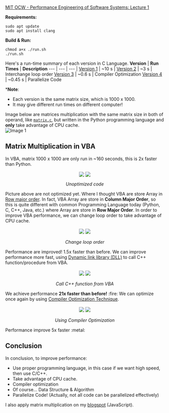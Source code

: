 [MIT OCW - Performance Engineering of Software Systems: Lecture 1](https://ocw.mit.edu/courses/electrical-engineering-and-computer-science/6-172-performance-engineering-of-software-systems-fall-2018/lecture-videos/lecture-1-intro-and-matrix-multiplication/)

**Requirements:**
```
sudo apt update
sudo apt install clang
```

**Build & Run:** 
```
chmod a+x ./run.sh
./run.sh
```

Here's a run-time summary of each version in C Language.
**Version** | **Run Times** | **Description**
--- | --- | --- |
[Version 1](https://github.com/afifabroory/MatrixMultiplication-Performance-Engineering/blob/358f076cf1aa5849849b98ecb91a6a52dc3e0b51/matrix.c) | ~10 s  |
[Version 2](https://github.com/afifabroory/MatrixMultiplication-Performance-Engineering/blob/af5d8949b48510efc85f8ab8af597cddc2d5102e/matrix.c) | ~3 s   | Interchange loop order
[Version 3](https://github.com/afifabroory/MatrixMultiplication-Performance-Engineering/blob/c4a3f71000574e819e51cf7f5d5e54222b152118/matrix.c) | ~0.6 s | Compiler Optimization
[Version 4](https://github.com/afifabroory/MatrixMultiplication-Performance-Engineering/blob/main/matrix.c) | ~0.45 s | Parallelize Code

***Note**:
- Each version is the same matrix size, which is 1000 x 1000.
- It may give different run times on different computer!

Image below are matrices multiplication with the same matrix size in both of operand, like [`matrix.c`](https://github.com/afifabroory/MatrixMultiplication-Performance-Engineering/blob/2e3d2b5603f713850bc3d4910b87a871a6a72701/matrix.c#L6), but written in the Python programming language and **only** take advantage of CPU cache. \
![Image 1](https://user-images.githubusercontent.com/62495819/126493086-2c3c435a-1541-41e5-9d37-41eebc9294ab.png)

## Matrix Multiplication in VBA
In VBA, matrix 1000 x 1000 are only run in ~160 seconds, this is 2x faster than Python.
<div align="center">
  <img align="center" src="https://user-images.githubusercontent.com/62495819/127615972-56ee1836-eae1-4a92-a4f8-cb37c72f5fd5.PNG"/>
  <img align="center" src="https://user-images.githubusercontent.com/62495819/127616033-1725cf88-fc23-459e-8a11-8fd21c786346.PNG"/>
  <p align="center"><em>Unoptimized code</em></p>
</div>
Picture above are not optimized yet. Where I thought VBA are store Array in <a href="https://en.wikipedia.org/wiki/Row-_and_column-major_order">Row major order</a>. In fact, VBA Array are store in <b>Column Major Order</b>, so this is quite different with common Programming Language today (Python, C, C++, Java, etc.) where Array are store in <b>Row Major Order</b>. In order to improve VBA performance, we can change loop order to take advantage of CPU cache.
<br><br>
<div align="center">
  <img src="https://user-images.githubusercontent.com/62495819/127618759-42de1cf6-fb7f-4527-b73c-d42fe2b1ead9.PNG" />
  <img src="https://user-images.githubusercontent.com/62495819/127618762-7007b49d-3cfa-46bd-909e-46c0f9dedca8.PNG" />
  <p align="center"><em>Change loop order</em></p>
</div>
Performance are improved! 1.5x faster than before.
We can improve performance more fast, using <a href="https://docs.microsoft.com/en-us/troubleshoot/windows-client/deployment/dynamic-link-library">Dynamic link library (DLL)</a> to call C++ function/procedure from VBA.
<br><br>
<div align="center">
  <img src="https://user-images.githubusercontent.com/62495819/127621341-a0e22d78-96c3-4db1-862d-eac10ba3d6f6.PNG" />
  <img src="https://user-images.githubusercontent.com/62495819/127621361-cdeff681-cef6-43b5-830a-4bbd95dfcab2.PNG" />
  <p align="center"><em>Call C++ function from VBA</em></p>
</div>
We achieve performance <b>21x faster than before!</b> :fire:
We can optimize once again by using <a href="https://en.wikipedia.org/wiki/Optimizing_compiler">Compiler Optimization Technique</a>.
<br><br>
<div align="center">
  <img src="https://user-images.githubusercontent.com/62495819/127623703-4bcbcf03-6e04-493a-8c7a-c4a6af15ef20.PNG" />
  <img src="https://user-images.githubusercontent.com/62495819/127623764-dc61a6e7-670f-4f3e-b5c4-7625aadc815b.PNG" />
  <p align="center"><em>Using Compiler Optimization</em></p>
</div>
<p>Performance improve 5x faster :metal:</p>

## Conclusion
In conclusion, to improve performance:
- Use proper programming language, in this case if we want high speed, then use C/C++.
- Take advantage of CPU cache.
- Compiler optimization
- Of course... Data Structure & Algorithm
- Parallelize Code! (Actually, not all code can be parallelized effectively) 

I also apply matrix multiplication on my [blogspot](https://cs-informatika.blogspot.com/) (JavaScript).

